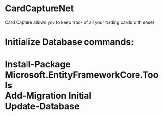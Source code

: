 # CardCaptureNet
Card Capture allows you to keep track of all your trading cards with ease!

<h1>Initialize Database commands:<h1>

Install-Package Microsoft.EntityFrameworkCore.Tools<br>
Add-Migration Initial<br>
Update-Database<br>
